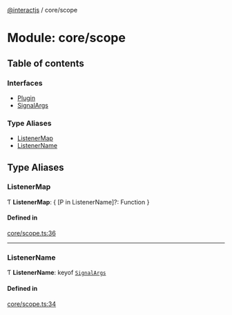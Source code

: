 [@interactjs](../README.md) / core/scope

# Module: core/scope

## Table of contents

### Interfaces

- [Plugin](../interfaces/core_scope.Plugin.md)
- [SignalArgs](../interfaces/core_scope.SignalArgs.md)

### Type Aliases

- [ListenerMap](core_scope.md#listenermap)
- [ListenerName](core_scope.md#listenername)

## Type Aliases

### ListenerMap

Ƭ **ListenerMap**: \{ [P in ListenerName]?: Function }

#### Defined in

[core/scope.ts:36](https://github.com/TheRakeshPurohit/interact.js/blob/d3d47461/packages/@interactjs/core/scope.ts#L36)

___

### ListenerName

Ƭ **ListenerName**: keyof [`SignalArgs`](../interfaces/core_scope.SignalArgs.md)

#### Defined in

[core/scope.ts:34](https://github.com/TheRakeshPurohit/interact.js/blob/d3d47461/packages/@interactjs/core/scope.ts#L34)
